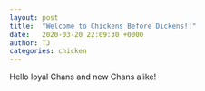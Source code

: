 ```yaml
---
layout: post
title:  "Welcome to Chickens Before Dickens!!"
date:   2020-03-20 22:09:30 +0000
author: TJ
categories: chicken
---
```

Hello loyal Chans and new Chans alike! 
